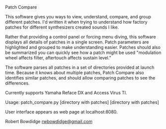 Patch Compare

This software gives you ways to view, understand, compare, and group
different patches.  I'd written it when trying to understand how factory
patches for different synthesizers created sounds I like.

Rather that providing a control panel or forcing menu diving, this software
displays all details of patches in a single screen.  Patch parameters are
highlighted and grouped to make understanding easier.  Patches should also
be summarized you can quickly see how a patch might be used "modulation wheel
affects filter, aftertouch affects sustain level."

The software parses all patches in a set of directories provided at launch
time.  Because it knows about multiple patches, Patch Compare also identifies
similar patches, and should allow comparing patches to see the differences.

Currently supports Yamaha Reface DX and Access Virus TI.

Usage:
patch_compare.py [directory with patches] [directory with patches]

User interface appears as web page at localhost:8080.

Robert Bowdidge
rwbowdidge@gmail.com

